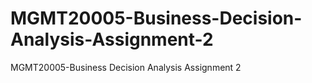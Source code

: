 # MGMT20005-Business-Decision-Analysis-Assignment-2
MGMT20005-Business Decision Analysis Assignment 2
